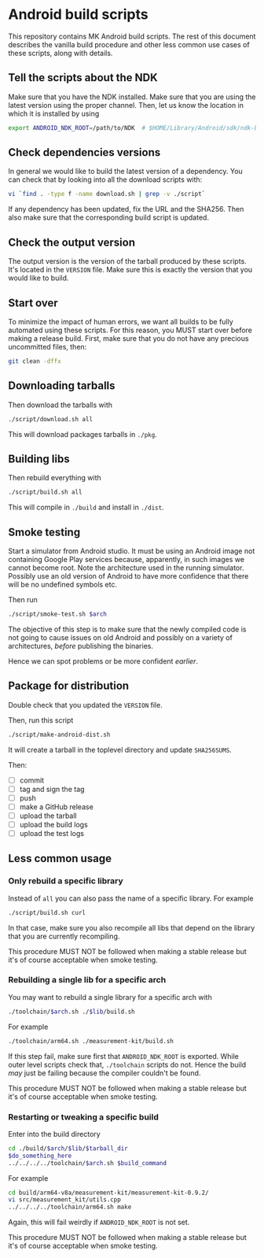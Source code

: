 # Android build scripts

This repository contains MK Android build scripts. The rest of this
document describes the vanilla build procedure and other less common
use cases of these scripts, along with details.

## Tell the scripts about the NDK

Make sure that you have the NDK installed. Make sure that you are using
the latest version using the proper channel. Then, let us know the location
in which it is installed by using

```sh
export ANDROID_NDK_ROOT=/path/to/NDK  # $HOME/Library/Android/sdk/ndk-bundle on macOS
```

## Check dependencies versions

In general we would like to build the latest version of a dependency. You can
check that by looking into all the download scripts with:

```sh
vi `find . -type f -name download.sh | grep -v ./script`
```

If any dependency has been updated, fix the URL and the SHA256. Then also
make sure that the corresponding build script is updated.

## Check the output version

The output version is the version of the tarball produced by these
scripts. It's located in the `VERSION` file. Make sure this is
exactly the version that you would like to build.

## Start over

To minimize the impact of human errors, we want all builds to be
fully automated using these scripts. For this reason, you MUST
start over before making a release build. First, make sure that
you do not have any precious uncommitted files, then:

```sh
git clean -dffx
```

## Downloading tarballs

Then download the tarballs with

```sh
./script/download.sh all
```

This will download packages tarballs in `./pkg`.

## Building libs

Then rebuild everything with

```sh
./script/build.sh all
```

This will compile in `./build` and install in `./dist`.

## Smoke testing

Start a simulator from Android studio. It must be using an Android
image not containing Google Play services because, apparently, in
such images we cannot become root. Note the architecture used in the
running simulator. Possibly use an old version of Android to have
more confidence that there will be no undefined symbols etc.

Then run

```sh
./script/smoke-test.sh $arch
```

The objective of this step is to make sure that the newly compiled
code is not going to cause issues on old Android and possibly on
a variety of architectures, _before_ publishing the binaries.

Hence we can spot problems or be more confident _earlier_.

## Package for distribution

Double check that you updated the `VERSION` file.

Then, run this script

```sh
./script/make-android-dist.sh
```

It will create a tarball in the toplevel directory and update `SHA256SUMS`.

Then:

- [ ] commit
- [ ] tag and sign the tag
- [ ] push
- [ ] make a GitHub release
- [ ] upload the tarball
- [ ] upload the build logs
- [ ] upload the test logs

## Less common usage

### Only rebuild a specific library

Instead of `all` you can also pass the name of a specific library. For example

```sh
./script/build.sh curl
```

In that case, make sure you also recompile all libs that depend on
the library that you are currently recompiling.

This procedure MUST NOT be followed when making a stable release but it's
of course acceptable when smoke testing.

### Rebuilding a single lib for a specific arch

You may want to rebuild a single library for a specific arch with

```sh
./toolchain/$arch.sh ./$lib/build.sh
```

For example

```sh
./toolchain/arm64.sh ./measurement-kit/build.sh
```

If this step fail, make sure first that `ANDROID_NDK_ROOT` is exported. While
outer level scripts check that, `./toolchain` scripts do not. Hence
the build _may_ just be failing because the compiler couldn't be found.

This procedure MUST NOT be followed when making a stable release but it's
of course acceptable when smoke testing.

### Restarting or tweaking a specific build

Enter into the build directory

```sh
cd ./build/$arch/$lib/$tarball_dir
$do_something_here
../../../../toolchain/$arch.sh $build_command
```

For example

```sh
cd build/arm64-v8a/measurement-kit/measurement-kit-0.9.2/
vi src/measurement_kit/utils.cpp
../../../../toolchain/arm64.sh make
```

Again, this will fail weirdly if `ANDROID_NDK_ROOT` is not set.

This procedure MUST NOT be followed when making a stable release but it's
of course acceptable when smoke testing.
